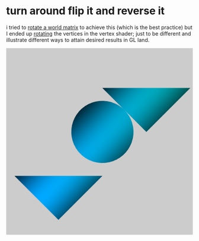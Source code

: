 # turn around flip it and reverse it

i tried to [rotate a world matrix](http://duriansoftware.com/joe/An-intro-to-modern-OpenGL.-Chapter-3:-3D-transformation-and-projection.html) to achieve this (which is the best practice) but I ended up [rotating](https://en.wikipedia.org/wiki/Rotation_matrix#In_two_dimensions) the vertices in the vertex shader; just to be different and illustrate different ways to attain desired results in GL land.

![turnaround flipit and reverseit](https://github.com/vipyne/webgLOL/blob/5-turn-around-flip-it-and-reverse-it/turnaroundflipitandreverseit.png)

